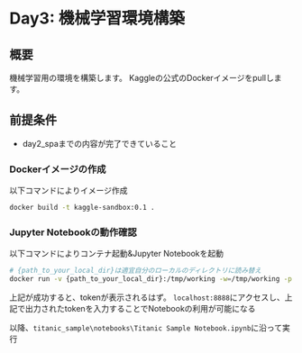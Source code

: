 # Day3: 機械学習環境構築

## 概要
機械学習用の環境を構築します。
Kaggleの公式のDockerイメージをpullします。


## 前提条件
* day2_spaまでの内容が完了できていること


### Dockerイメージの作成
以下コマンドによりイメージ作成
```bash
docker build -t kaggle-sandbox:0.1 .
```

### Jupyter Notebookの動作確認
以下コマンドによりコンテナ起動&Jupyter Notebookを起動
```bash
# {path_to_your_local_dir}は適宜自分のローカルのディレクトリに読み替え
docker run -v {path_to_your_local_dir}:/tmp/working -w=/tmp/working -p 8888:8888 --rm -it kaggle-sandbox:0.1 jupyter notebook --no-browser --ip="0.0.0.0" --notebook-dir=/tmp/working --allow-root
```

上記が成功すると、tokenが表示されるはず。
```localhost:8888```にアクセスし、上記で出力されたtokenを入力することでNotebookの利用が可能になる

以降、```titanic_sample\notebooks\Titanic Sample Notebook.ipynb```に沿って実行
